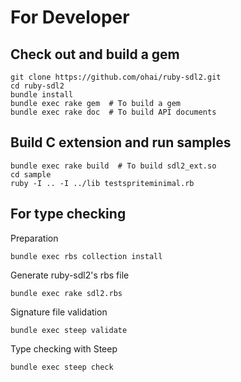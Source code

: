 # For Developer


## Check out and build a gem

    git clone https://github.com/ohai/ruby-sdl2.git
    cd ruby-sdl2
    bundle install
    bundle exec rake gem  # To build a gem
    bundle exec rake doc  # To build API documents
    
## Build C extension and run samples 

    bundle exec rake build  # To build sdl2_ext.so
    cd sample
    ruby -I .. -I ../lib testspriteminimal.rb

## For type checking

Preparation

    bundle exec rbs collection install
    
Generate ruby-sdl2's rbs file

    bundle exec rake sdl2.rbs

Signature file validation

    bundle exec steep validate

Type checking with Steep

    bundle exec steep check

